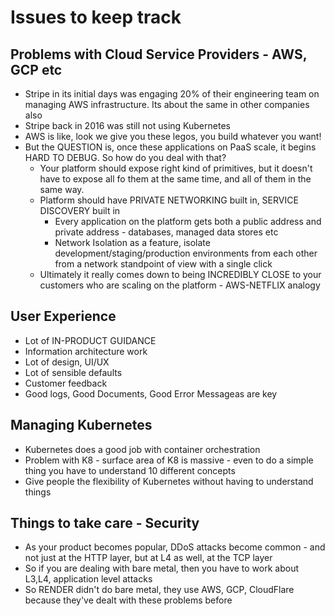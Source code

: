 # Issues to keep track

## Problems with Cloud Service Providers - AWS, GCP etc

- Stripe in its initial days was engaging 20% of their engineering team on managing AWS infrastructure. Its about the same in other companies also
- Stripe back in 2016 was still not using Kubernetes
- AWS is like, look we give you these legos, you build whatever you want!
- But the QUESTION is, once these applications on PaaS scale, it begins HARD TO DEBUG. So how do you deal with that?
    - Your platform should expose right kind of primitives, but it doesn't have to expose all fo them at the same time, and all of them in the same way.
    - Platform should have PRIVATE NETWORKING built in, SERVICE DISCOVERY built in
        - Every application on the platform gets both a public address and private address - databases, managed data stores etc
        - Network Isolation as a feature, isolate development/staging/production environments from each other from a network standpoint of view with a single click
    - Ultimately it really comes down to being INCREDIBLY CLOSE to your customers who are scaling on the platform - AWS-NETFLIX analogy

## User Experience

- Lot of IN-PRODUCT GUIDANCE
- Information architecture work
- Lot of design, UI/UX
- Lot of sensible defaults
- Customer feedback
- Good logs, Good Documents, Good Error Messageas are key

## Managing Kubernetes

- Kubernetes does a good job with container orchestration
- Problem with K8 - surface area of K8 is massive - even to do a simple thing you have to understand 10 different concepts
- Give people the flexibility of Kubernetes without having to understand things

## Things to take care - Security

- As your product becomes popular, DDoS attacks become common - and not just at the HTTP layer, but at L4 as well, at the TCP layer
- So if you are dealing with bare metal, then you have to work about L3,L4, application level attacks
- So RENDER didn't do bare metal, they use AWS, GCP, CloudFlare because they've dealt with these problems before

